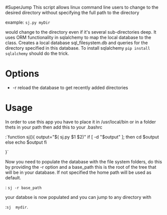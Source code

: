 #SuperJump
This script allows linux command line users to change to the desired directory 
without specifying the full path to the directory  

 example: `sj.py myDir`  

would change to the directory even if it's several sub-directories deep. It uses 
ORM functionality in sqlalchemy to map the local database to the class. Creates a local database
sql_filesystem.db and queries for the directory specified in this database. To install sqlalchemy
 `pip install sqlalchemy` should do the trick.

Options
=======
* -r reload the database to get recently added directories

Usage
=======
In order to use this app you have to place it in /usr/local/bin or in a folder thets in your path
then add this to your .bashrc  

  :`function sj(){
  output="$( sj.py $1 $2)"
    if [ -d "$output" ]; then
        	cd $output
    else
        	echo $output
    fi


  }`


Now you need to populate the database with the file system folders, do this by providing the -r option
and a base_path this is the root of the tree that will be in your database. If not specified the home
path will be used as default.

  : `sj -r base_path`

your databse is now populated and you can jump to any directory with

  :`sj  mydir`.

